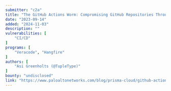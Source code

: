 ```yaml
---
submitter: "c2a"
title: "The GitHub Actions Worm: Compromising GitHub Repositories Through the Actions Dependency Tree"
date: "2023-09-14"
added: "2024-11-03"
description: ""
vulnerabilities: [
    "CI/CD"
]
programs: [
    "Veracode", "Hangfire"
]
authors: [
    "Asi Greenholts (@TupleType)"
]
bounty: "undisclosed"
link: "https://www.paloaltonetworks.com/blog/prisma-cloud/github-actions-worm-dependencies/"
---
```




